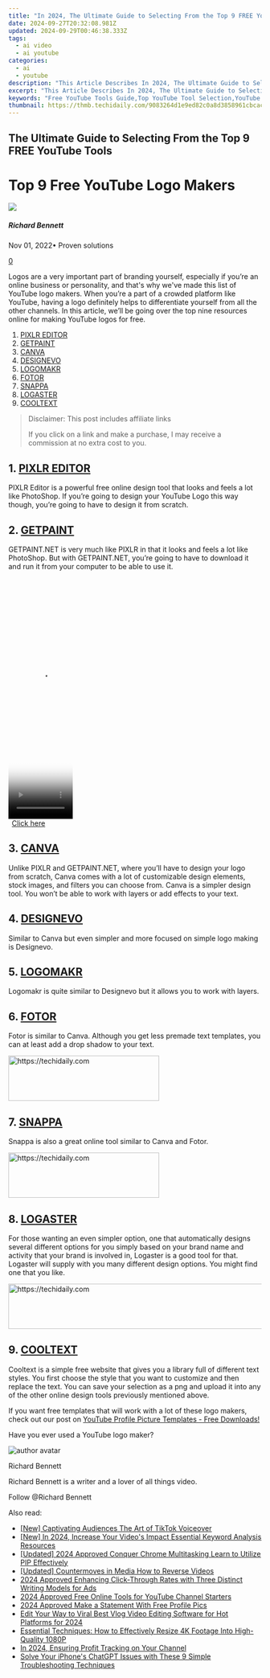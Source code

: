 ```yaml
---
title: "In 2024, The Ultimate Guide to Selecting From the Top 9 FREE YouTube Tools"
date: 2024-09-27T20:32:08.981Z
updated: 2024-09-29T00:46:38.333Z
tags:
  - ai video
  - ai youtube
categories:
  - ai
  - youtube
description: "This Article Describes In 2024, The Ultimate Guide to Selecting From the Top 9 FREE YouTube Tools"
excerpt: "This Article Describes In 2024, The Ultimate Guide to Selecting From the Top 9 FREE YouTube Tools"
keywords: "Free YouTube Tools Guide,Top YouTube Tool Selection,YouTube Optimal Tools List,Choosing YouTube Tools,Expert YouTube Resources,Best YouTube Management Tools,Essential YouTube Tools Overview"
thumbnail: https://thmb.techidaily.com/9083264d1e9ed82c0a8d3858961cbcacf8dd6e0e896428761bc70aaa3b066e45.jpg
---
```


## The Ultimate Guide to Selecting From the Top 9 FREE YouTube Tools

# Top 9 Free YouTube Logo Makers

![](https://images.wondershare.com/filmora/article-images/richard-bennett.jpg)

##### Richard Bennett

 Nov 01, 2022• Proven solutions

[0](#commentsBoxSeoTemplate)

Logos are a very important part of branding yourself, especially if you’re an online business or personality, and that's why we've made this list of YouTube logo makers. When you’re a part of a crowded platform like YouTube, having a logo definitely helps to differentiate yourself from all the other channels. In this article, we’ll be going over the top nine resources online for making YouTube logos for free.

1. [PIXLR EDITOR](#pixlr)
2. [GETPAINT](#getpaint)
3. [CANVA](#canva)
4. [DESIGNEVO](#designevo)
5. [LOGOMAKR](#logomakr)
6. [FOTOR](#fotor)
7. [SNAPPA](#snappa)
8. [LOGASTER](#logaster)
9. [COOLTEXT](#cooltext)

>  Disclaimer: This post includes affiliate links
>
>  If you click on a link and make a purchase, I may receive a commission at no extra cost to you.
>

## 1\. [PIXLR EDITOR](https://pixlr.com/editor/)

PIXLR Editor is a powerful free online design tool that looks and feels a lot like PhotoShop. If you’re going to design your YouTube Logo this way though, you’re going to have to design it from scratch.

## 2\. [GETPAINT](https://www.getpaint.net/)

GETPAINT.NET is very much like PIXLR in that it looks and feels a lot like PhotoShop. But with GETPAINT.NET, you’re going to have to download it and run it from your computer to be able to use it.

<!-- affiliate ads begin -->
<span id="1977004">
					<video width="128" height="480" style="cursor:pointer"
           poster="//a.impactradius-go.com/display-clicktoplayimage/1977004.png"
           onclick="if(!this.playClicked){this.play();this.setAttribute('controls',true);this.playClicked=true;}">
	   <source src="//a.impactradius-go.com/display-ad/22993-1977004">
	   <img src="//a.impactradius-go.com/display-clicktoplayimage/1977004.png" style="border: none; height: 100%; width: 100%; object-fit: contain">
	</video>
	<div style="width:80px;text-align:center"><a href="javascript:window.open(decodeURIComponent('https%3A%2F%2Fhomestyler.sjv.io%2Fc%2F5597632%2F1977004%2F22993'), '_blank');void(0);">Click here</a></div>
</span>
<img height="0" width="0" src="https://imp.pxf.io/i/5597632/1977004/22993" style="position:absolute;visibility:hidden;" border="0" />
<!-- affiliate ads end -->

## 3\. [CANVA](https://www.canva.com/)

Unlike PIXLR and GETPAINT.NET, where you’ll have to design your logo from scratch, Canva comes with a lot of customizable design elements, stock images, and filters you can choose from. Canva is a simpler design tool. You won’t be able to work with layers or add effects to your text.

## 4\. [DESIGNEVO](https://www.designevo.com/)

Similar to Canva but even simpler and more focused on simple logo making is Designevo.

## 5\. [LOGOMAKR](https://logomakr.com/)

Logomakr is quite similar to Designevo but it allows you to work with layers.

## 6\. [FOTOR](https://www.fotor.com/)

Fotor is similar to Canva. Although you get less premade text templates, you can at least add a drop shadow to your text.

<!-- affiliate ads begin -->
<a href="https://aligracehair.sjv.io/c/5597632/1915825/19272" target="_top" id="1915825">
  <img src="//a.impactradius-go.com/display-ad/19272-1915825" border="0" alt="https://techidaily.com" width="300" height="90"/>
</a>
<img height="0" width="0" src="https://aligracehair.sjv.io/i/5597632/1915825/19272" style="position:absolute;visibility:hidden;" border="0" />
<!-- affiliate ads end -->

## 7\. [SNAPPA](https://snappa.com/)

Snappa is also a great online tool similar to Canva and Fotor.

<!-- affiliate ads begin -->
<a href="https://aligracehair.sjv.io/c/5597632/1938745/19272" target="_top" id="1938745">
  <img src="//a.impactradius-go.com/display-ad/19272-1938745" border="0" alt="https://techidaily.com" width="300" height="90"/>
</a>
<img height="0" width="0" src="https://aligracehair.sjv.io/i/5597632/1938745/19272" style="position:absolute;visibility:hidden;" border="0" />
<!-- affiliate ads end -->

## 8\. [LOGASTER](https://www.logaster.com/)

For those wanting an even simpler option, one that automatically designs several different options for you simply based on your brand name and activity that your brand is involved in, Logaster is a good tool for that. Logaster will supply with you many different design options. You might find one that you like.

<!-- affiliate ads begin -->
<a href="https://aligracehair.sjv.io/c/5597632/1948909/19272" target="_top" id="1948909">
  <img src="//a.impactradius-go.com/display-ad/19272-1948909" border="0" alt="https://techidaily.com" width="728" height="90"/>
</a>
<img height="0" width="0" src="https://aligracehair.sjv.io/i/5597632/1948909/19272" style="position:absolute;visibility:hidden;" border="0" />
<!-- affiliate ads end -->

## 9\. [COOLTEXT](https://cooltext.com/)

Cooltext is a simple free website that gives you a library full of different text styles. You first choose the style that you want to customize and then replace the text. You can save your selection as a png and upload it into any of the other online design tools previously mentioned above.

If you want free templates that will work with a lot of these logo makers, check out our post on [YouTube Profile Picture Templates - Free Downloads!](https://www.filmora.io/community-blog/youtube-profile-picture-templates-%E2%80%93-free-downloads%21-310.html)

Have you ever used a YouTube logo maker?

![author avatar](https://images.wondershare.com/filmora/article-images/richard-bennett.jpg)

Richard Bennett

Richard Bennett is a writer and a lover of all things video.

Follow @Richard Bennett

<ins class="adsbygoogle"
     style="display:block"
     data-ad-format="autorelaxed"
     data-ad-client="ca-pub-7571918770474297"
     data-ad-slot="1223367746"></ins>

<ins class="adsbygoogle"
     style="display:block"
     data-ad-client="ca-pub-7571918770474297"
     data-ad-slot="8358498916"
     data-ad-format="auto"
     data-full-width-responsive="true"></ins>

<span class="atpl-alsoreadstyle">Also read:</span>
<div><ul>
<li><a href="https://tiktok-clips.techidaily.com/new-captivating-audiences-the-art-of-tiktok-voiceover/"><u>[New] Captivating Audiences The Art of TikTok Voiceover</u></a></li>
<li><a href="https://youtube-web.techidaily.com/n-2024-increase-your-videos-impact-essential-keyword-analysis-resources/"><u>[New] In 2024, Increase Your Video's Impact Essential Keyword Analysis Resources</u></a></li>
<li><a href="https://fox-access.techidaily.com/updated-2024-approved-conquer-chrome-multitasking-learn-to-utilize-pip-effectively/"><u>[Updated] 2024 Approved Conquer Chrome Multitasking Learn to Utilize PIP Effectively</u></a></li>
<li><a href="https://youtube-web.techidaily.com/ed-countermoves-in-media-how-to-reverse-videos/"><u>[Updated] Countermoves in Media How to Reverse Videos</u></a></li>
<li><a href="https://facebook-video-content.techidaily.com/2024-approved-enhancing-click-through-rates-with-three-distinct-writing-models-for-ads/"><u>2024 Approved Enhancing Click-Through Rates with Three Distinct Writing Models for Ads</u></a></li>
<li><a href="https://youtube-web.techidaily.com/approved-free-online-tools-for-youtube-channel-starters/"><u>2024 Approved Free Online Tools for YouTube Channel Starters</u></a></li>
<li><a href="https://youtube-web.techidaily.com/approved-make-a-statement-with-free-profile-pics/"><u>2024 Approved Make a Statement With Free Profile Pics</u></a></li>
<li><a href="https://ai-vdieo-software.techidaily.com/edit-your-way-to-viral-best-vlog-video-editing-software-for-hot-platforms-for-2024/"><u>Edit Your Way to Viral Best Vlog Video Editing Software for Hot Platforms for 2024</u></a></li>
<li><a href="https://some-approaches.techidaily.com/essential-techniques-how-to-effectively-resize-4k-footage-into-high-quality-1080p/"><u>Essential Techniques: How to Effectively Resize 4K Footage Into High-Quality 1080P</u></a></li>
<li><a href="https://youtube-web.techidaily.com/24-ensuring-profit-tracking-on-your-channel/"><u>In 2024, Ensuring Profit Tracking on Your Channel</u></a></li>
<li><a href="https://fox-that.techidaily.com/solve-your-iphones-chatgpt-issues-with-these-9-simple-troubleshooting-techniques/"><u>Solve Your iPhone's ChatGPT Issues with These 9 Simple Troubleshooting Techniques</u></a></li>
</ul></div>

